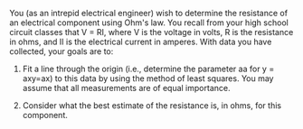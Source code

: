 You (as an intrepid electrical engineer) wish to determine the resistance of an electrical component using Ohm's law. You recall from your high school circuit classes that V = RI, where V is the voltage in volts, R is the resistance in ohms, and II is the electrical current in amperes. With data you have collected, your goals are to:

1. Fit a line through the origin (i.e., determine the parameter aa for y = axy=ax) to this data by using the method of least squares. You may assume that all measurements are of equal importance.

2. Consider what the best estimate of the resistance is, in ohms, for this component.
